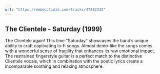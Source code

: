```yaml
---
url: "https://embed.tidal.com/tracks/47282332"
---
```


## The Clientele - Saturday (1999)

The Clientele again! This time “Saturday” showcases the band’s unique ability
to craft captivating lo-fi songs. Almost demo-like the songs comes with a
wonderful sense of fragility that enhances its raw emotional impact. The
restrained fingerstyle guitar is a perfect match to the distinctive Clientele
vocals, which in combination with the poetic lyrics create a incomparable
soothing and relaxing atmosphere.
